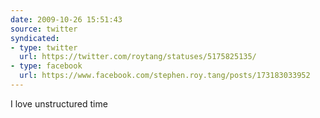 ```yaml
---
date: 2009-10-26 15:51:43
source: twitter
syndicated:
- type: twitter
  url: https://twitter.com/roytang/statuses/5175825135/
- type: facebook
  url: https://www.facebook.com/stephen.roy.tang/posts/173183033952
---
```


I love unstructured time